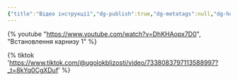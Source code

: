 ```yaml
---
{"title":"Відео інструкції","dg-publish":true,"dg-metatags":null,"dg-home":null,"permalink":"/vstanovlennya-karnizu/video-instrukcziyi/","dgPassFrontmatter":true,"noteIcon":""}
---
```




{% youtube "https://www.youtube.com/watch?v=DhKHAopx7D0", "Встановлення карнизу 1" %}


{% tiktok 'https://www.tiktok.com/@ugolokblizosti/video/7338083797113588997?_t=8kYq0CgXDuf' %}


